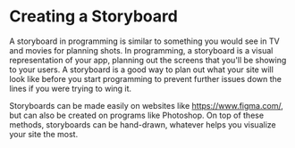 # Creating a Storyboard

A storyboard in programming is similar to something you would see in TV and movies for planning shots. In programming, a storyboard is a visual representation of your app, planning out the screens that you'll be showing to your users. A storyboard is a good way to plan out what your site will look like before you start programming to prevent further issues down the lines if you were trying to wing it.

Storyboards can be made easily on websites like https://www.figma.com/, but can also be created on programs like Photoshop. On top of these methods, storyboards can be hand-drawn, whatever helps you visualize your site the most.
